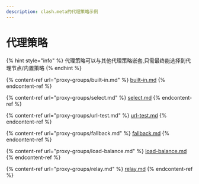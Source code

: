 ```yaml
---
description: clash.meta的代理策略示例
---
```


# 代理策略

{% hint style="info" %}
代理策略可以与其他代理策略嵌套,只需最终能选择到代理节点/内置策略
{% endhint %}

{% content-ref url="proxy-groups/built-in.md" %}
[built-in.md](proxy-groups/built-in.md)
{% endcontent-ref %}

{% content-ref url="proxy-groups/select.md" %}
[select.md](proxy-groups/select.md)
{% endcontent-ref %}

{% content-ref url="proxy-groups/url-test.md" %}
[url-test.md](proxy-groups/url-test.md)
{% endcontent-ref %}

{% content-ref url="proxy-groups/fallback.md" %}
[fallback.md](proxy-groups/fallback.md)
{% endcontent-ref %}

{% content-ref url="proxy-groups/load-balance.md" %}
[load-balance.md](proxy-groups/load-balance.md)
{% endcontent-ref %}

{% content-ref url="proxy-groups/relay.md" %}
[relay.md](proxy-groups/relay.md)
{% endcontent-ref %}
